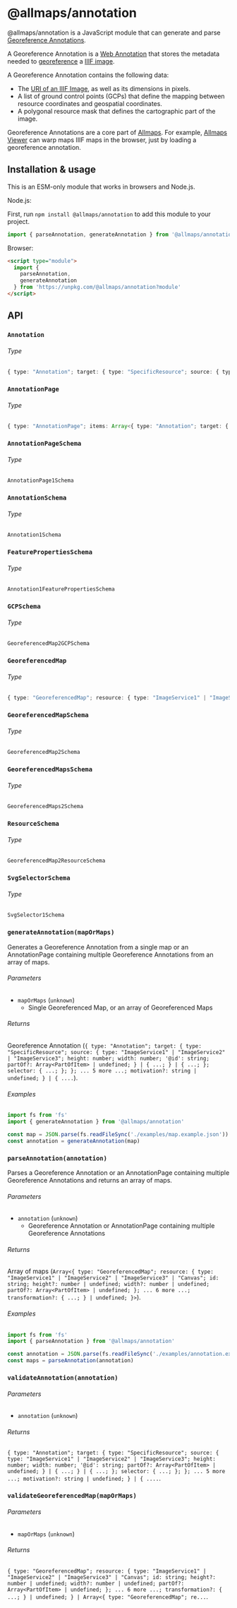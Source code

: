 # @allmaps/annotation

@allmaps/annotation is a JavaScript module that can generate and parse [Georeference Annotations](https://iiif.io/api/extension/georef/).

A Georeference Annotation is a [Web Annotation](https://www.w3.org/TR/annotation-model/) that stores the metadata needed to [georeference](https://en.wikipedia.org/wiki/Georeferencing) a [IIIF image](https://iiif.io/api/image/3.0/).

A Georeference Annotation contains the following data:

* The [URI of an IIIF Image](https://iiif.io/api/image/3.0/#3-identifier), as well as its dimensions in pixels.
* A list of ground control points (GCPs) that define the mapping between resource coordinates and geospatial coordinates.
* A polygonal resource mask that defines the cartographic part of the image.

Georeference Annotations are a core part of [Allmaps](https://allmaps.org). For example, [Allmaps Viewer](https://viewer.allmaps.org/#data=data%3Atext%2Fx-url%2Chttps%3A%2F%2Fraw.githubusercontent.com%2Fallmaps%2Fannotation%2Fdevelop%2Fexamples%2Fannotation.example.json) can warp maps IIIF maps in the browser, just by loading a georeference annotation.

<!-- TODO: create Observable notebook that allows you to try out this module! -->

## Installation & usage

This is an ESM-only module that works in browsers and Node.js.

Node.js:

First, run `npm install @allmaps/annotation` to add this module to your project.

```js
import { parseAnnotation, generateAnnotation } from '@allmaps/annotation'
```

Browser:

```html
<script type="module">
  import {
    parseAnnotation,
    generateAnnotation
  } from 'https://unpkg.com/@allmaps/annotation?module'
</script>
```

## API

### `Annotation`

###### Type

```ts
{ type: "Annotation"; target: { type: "SpecificResource"; source: { type: "ImageService1" | "ImageService2" | "ImageService3"; height: number; width: number; '@id': string; partOf?: Array<PartOfItem> | undefined; } | { ...; } | { ...; }; selector: { ...; }; }; ... 5 more ...; motivation?: string | undefined; }
```

### `AnnotationPage`

###### Type

```ts
{ type: "AnnotationPage"; items: Array<{ type: "Annotation"; target: { type: "SpecificResource"; source: { type: "ImageService1" | "ImageService2" | "ImageService3"; height: number; width: number; '@id': string; partOf?: Array<PartOfItem> | undefined; } | { ...; } | { ...; }; selector: { ...; }; }; ... 5 more ...; m...
```

### `AnnotationPageSchema`

###### Type

```ts
AnnotationPage1Schema
```

### `AnnotationSchema`

###### Type

```ts
Annotation1Schema
```

### `FeaturePropertiesSchema`

###### Type

```ts
Annotation1FeaturePropertiesSchema
```

### `GCPSchema`

###### Type

```ts
GeoreferencedMap2GCPSchema
```

### `GeoreferencedMap`

###### Type

```ts
{ type: "GeoreferencedMap"; resource: { type: "ImageService1" | "ImageService2" | "ImageService3" | "Canvas"; id: string; height?: number | undefined; width?: number | undefined; partOf?: Array<PartOfItem> | undefined; }; ... 6 more ...; transformation?: { ...; } | undefined; }
```

### `GeoreferencedMapSchema`

###### Type

```ts
GeoreferencedMap2Schema
```

### `GeoreferencedMapsSchema`

###### Type

```ts
GeoreferencedMaps2Schema
```

### `ResourceSchema`

###### Type

```ts
GeoreferencedMap2ResourceSchema
```

### `SvgSelectorSchema`

###### Type

```ts
SvgSelector1Schema
```

### `generateAnnotation(mapOrMaps)`

Generates a Georeference Annotation from a single map or
an AnnotationPage containing multiple Georeference Annotations from an array of maps.

###### Parameters

* `mapOrMaps` (`unknown`)
  * Single Georeferenced Map, or an array of Georeferenced Maps

###### Returns

Georeference Annotation (`{ type: "Annotation"; target: { type: "SpecificResource"; source: { type: "ImageService1" | "ImageService2" | "ImageService3"; height: number; width: number; '@id': string; partOf?: Array<PartOfItem> | undefined; } | { ...; } | { ...; }; selector: { ...; }; }; ... 5 more ...; motivation?: string | undefined; } | { ....`).

###### Examples

```ts
import fs from 'fs'
import { generateAnnotation } from '@allmaps/annotation'

const map = JSON.parse(fs.readFileSync('./examples/map.example.json'))
const annotation = generateAnnotation(map)
```

### `parseAnnotation(annotation)`

Parses a Georeference Annotation or an AnnotationPage
containing multiple Georeference Annotations and returns an array of maps.

###### Parameters

* `annotation` (`unknown`)
  * Georeference Annotation or AnnotationPage containing multiple Georeference Annotations

###### Returns

Array of maps (`Array<{ type: "GeoreferencedMap"; resource: { type: "ImageService1" | "ImageService2" | "ImageService3" | "Canvas"; id: string; height?: number | undefined; width?: number | undefined; partOf?: Array<PartOfItem> | undefined; }; ... 6 more ...; transformation?: { ...; } | undefined; }>`).

###### Examples

```ts
import fs from 'fs'
import { parseAnnotation } from '@allmaps/annotation'

const annotation = JSON.parse(fs.readFileSync('./examples/annotation.example.json'))
const maps = parseAnnotation(annotation)
```

### `validateAnnotation(annotation)`

###### Parameters

* `annotation` (`unknown`)

###### Returns

`{ type: "Annotation"; target: { type: "SpecificResource"; source: { type: "ImageService1" | "ImageService2" | "ImageService3"; height: number; width: number; '@id': string; partOf?: Array<PartOfItem> | undefined; } | { ...; } | { ...; }; selector: { ...; }; }; ... 5 more ...; motivation?: string | undefined; } | { ....`.

### `validateGeoreferencedMap(mapOrMaps)`

###### Parameters

* `mapOrMaps` (`unknown`)

###### Returns

`{ type: "GeoreferencedMap"; resource: { type: "ImageService1" | "ImageService2" | "ImageService3" | "Canvas"; id: string; height?: number | undefined; width?: number | undefined; partOf?: Array<PartOfItem> | undefined; }; ... 6 more ...; transformation?: { ...; } | undefined; } | Array<{ type: "GeoreferencedMap"; re...`.
